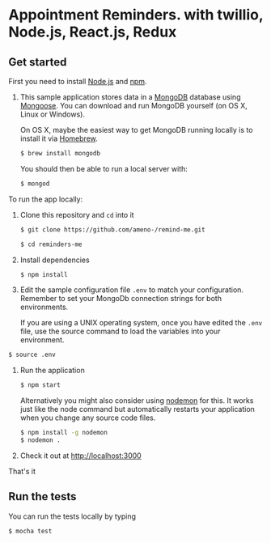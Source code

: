 # Appointment Reminders. with twillio, Node.js, React.js, Redux

## Get started
First you need to install [Node.js](http://nodejs.org/) and [npm](https://www.npmjs.com/).

1. This sample application stores data in a [MongoDB](https://www.mongodb.org/) database using [Mongoose](http://mongoosejs.com/). You can   download and run MongoDB yourself (on OS X, Linux or Windows).

   On OS X, maybe the easiest way to get MongoDB running locally is to install it via [Homebrew](http://brew.sh/).

   ```bash
   $ brew install mongodb
   ```
   You should then be able to run a local server with:

   ```bash
   $ mongod
   ```

To run the app locally:

1. Clone this repository and `cd` into it

   ```bash
   $ git clone https://github.com/ameno-/remind-me.git

   $ cd reminders-me
   ```

1. Install dependencies

    ```bash
    $ npm install
    ```

4. Edit the sample configuration file `.env` to match your configuration.
   Remember to set your MongoDb connection strings for both environments.

   If you are using a UNIX operating system, once you have edited the `.env` file,
   use the source command to load the variables into your environment.

  ```bash
  $ source .env
  ```

1. Run the application

    ```bash
    $ npm start
    ```
    Alternatively you might also consider using [nodemon](https://github.com/remy/nodemon) for this. It works just like
    the node command but automatically restarts your application when you change any source code files.

    ```bash
    $ npm install -g nodemon
    $ nodemon .
    ```

1. Check it out at [http://localhost:3000](http://localhost:3000)

That's it

## Run the tests

You can run the tests locally by typing

```bash
$ mocha test
```
